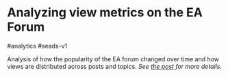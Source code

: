 # Analyzing view metrics on the EA Forum

#analytics #seads-v1

Analysis of how the popularity of the EA forum changed over time and how views are distributed across posts and topics.
*See [the post](https://forum.effectivealtruism.org/posts/TDnvTsK4vFEhE6TKh/analyzing-view-metrics-on-the-ea-forum) for more details.*
